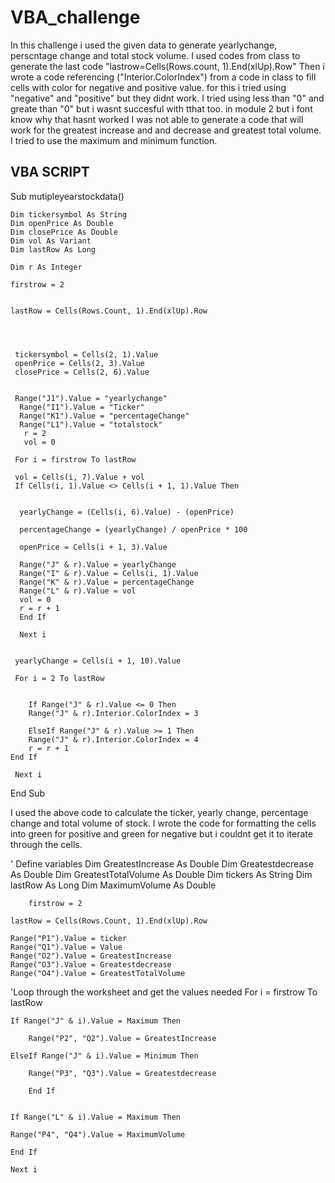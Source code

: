 # VBA_challenge
In this challenge i used the given data to generate yearlychange, perscntage change and total stock volume.
I used codes from class to generate the last code "lastrow=Cells(Rows.count, 1).End(xlUp).Row"
Then i wrote  a code referencing ("Interior.ColorIndex") from a code in class to fill cells with color for negative and positive value. for this i tried using "negative" and "positive" but they didnt work. I tried using less than "0" and greate than "0" but i wasnt succesful with tthat too. in module 2 but i font know why that hasnt worked
I was not able to generate a code that will work for the greatest increase and and decrease and greatest total volume. I tried to use the maximum and minimum function.

## VBA SCRIPT
Sub mutipleyearstockdata()

    

    Dim tickersymbol As String
    Dim openPrice As Double
    Dim closePrice As Double
    Dim vol As Variant
    Dim lastRow As Long
    
    Dim r As Integer

    firstrow = 2

     
    lastRow = Cells(Rows.Count, 1).End(xlUp).Row

     

     
     tickersymbol = Cells(2, 1).Value
     openPrice = Cells(2, 3).Value
     closePrice = Cells(2, 6).Value
     
     
     Range("J1").Value = "yearlychange"
      Range("I1").Value = "Ticker"
      Range("K1").Value = "percentageChange"
      Range("L1").Value = "totalstock"
       r = 2
       vol = 0
       
     For i = firstrow To lastRow
     
     vol = Cells(i, 7).Value + vol
     If Cells(i, 1).Value <> Cells(i + 1, 1).Value Then
    
     
      yearlyChange = (Cells(i, 6).Value) - (openPrice)
      
      percentageChange = (yearlyChange) / openPrice * 100
      
      openPrice = Cells(i + 1, 3).Value
      
      Range("J" & r).Value = yearlyChange
      Range("I" & r).Value = Cells(i, 1).Value
      Range("K" & r).Value = percentageChange
      Range("L" & r).Value = vol
      vol = 0
      r = r + 1
      End If
      
      Next i
      
     
     yearlyChange = Cells(i + 1, 10).Value
     
     For i = 2 To lastRow
     
     
        If Range("J" & r).Value <= 0 Then
        Range("J" & r).Interior.ColorIndex = 3
     
        ElseIf Range("J" & r).Value >= 1 Then
        Range("J" & r).Interior.ColorIndex = 4
        r = r + 1
    End If
         
     Next i
     
      
End Sub

 I used the above code to calculate the ticker, yearly change, percentage change and total volume of stock. I wrote the code for formatting the cells into green for positive and green for negative but i couldnt get it to iterate through the cells.

 
' Define variables
Dim GreatestIncrease As Double
Dim Greatestdecrease As Double
Dim GreatestTotalVolume As Double
Dim tickers As String
Dim lastRow As Long
Dim MaximumVolume As Double


        firstrow = 2
     
    lastRow = Cells(Rows.Count, 1).End(xlUp).Row
    
    Range("P1").Value = ticker
    Range("Q1").Value = Value
    Range("O2").Value = GreatestIncrease
    Range("O3").Value = Greatestdecrease
    Range("O4").Value = GreatestTotalVolume
    
'Loop through the worksheet and get the values needed
For i = firstrow To lastRow
    
    If Range("J" & i).Value = Maximum Then
    
        Range("P2", "Q2").Value = GreatestIncrease
        
    ElseIf Range("J" & i).Value = Minimum Then
    
        Range("P3", "Q3").Value = Greatestdecrease
        
        End If
        
    
    If Range("L" & i).Value = Maximum Then
    
    Range("P4", "Q4").Value = MaximumVolume
    
    End If
    
    Next i

    

